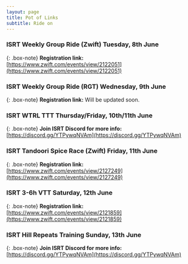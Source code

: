 ```yaml
---
layout: page
title: Pot of Links
subtitle: Ride on
---
```


### ISRT Weekly Group Ride (Zwift) Tuesday, 8th June

{: .box-note}
**Registration link:** [https://www.zwift.com/events/view/2122051](https://www.zwift.com/events/view/2122051)


### ISRT Weekly Group Ride (RGT) Wednesday, 9th June

{: .box-note}
**Registration link:** Will be updated soon.


### ISRT WTRL TTT Thursday/Friday, 10th/11th June

{: .box-note}
**Join ISRT Discord for more info:** [https://discord.gg/YTPywqNVAm](https://discord.gg/YTPywqNVAm)


### ISRT Tandoori Spice Race (Zwift) Friday, 11th June

{: .box-note}
**Registration link:** [https://www.zwift.com/events/view/2127249](https://www.zwift.com/events/view/2127249)


### ISRT 3-6h VTT Saturday, 12th June

{: .box-note}
**Registration link:** [https://www.zwift.com/events/view/2121859](https://www.zwift.com/events/view/2121859)


### ISRT Hill Repeats Training Sunday, 13th June

{: .box-note}
**Join ISRT Discord for more info:** [https://discord.gg/YTPywqNVAm](https://discord.gg/YTPywqNVAm)
